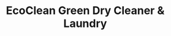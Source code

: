 ---
title: "EcoClean Green Dry Cleaner & Laundry"
url: /austin/ecoclean-green-dry-cleaner-und-laundry/
shop: Wäscherei
---